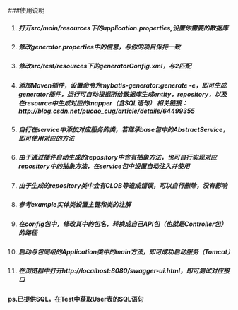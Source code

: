 ###使用说明
1. ##### 打开src/main/resources下的application.properties,设置你需要的数据库
2. ##### 修改generator.properties中的信息，与你的项目保持一致
3. ##### 修改src/test/resources下的generatorConfig.xml，与2匹配
4. ##### 添加Maven插件，设置命令为mybatis-generator:generate -e，即可生成generator插件，运行可自动根据所给数据库生成entity，repository，以及在resource中生成对应的mapper（含SQL语句） 相关链接：http://blog.csdn.net/pucao_cug/article/details/64499355
5. ##### 自行在service中添加对应服务的类，若继承base包中的AbstractService，即可使用对应的方法
6. ##### 由于通过插件自动生成的repository中含有抽象方法，也可自行实现对应repository中的抽象方法，在service包中设置自动注入并使用
7. ##### 由于生成的repository类中会有CLOB等造成错误，可以自行删除，没有影响
8. ##### 参考example实体类设置主键和类的注解
9. ##### 在config包中，修改其中的包名，转换成自己API包（也就是Controller包）的路径
10. ##### 启动与包同级的Application类中的main方法，即可成功启动服务（Tomcat）
11. ##### 在浏览器中打开http://localhost:8080/swagger-ui.html，即可测试对应接口

#### ps.已提供SQL，在Test中获取User表的SQL语句